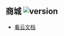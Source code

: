 ## 商城 ![version](https://img.shields.io/github/release/ztbcms/ztbcms-Shop.svg?maxAge=36000)

 * [看云文档](https://www.kancloud.cn/ztbcms/ztb_shop)
